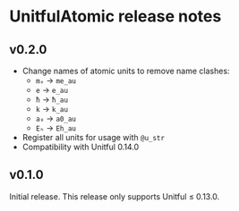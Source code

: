 # UnitfulAtomic release notes

## v0.2.0

* Change names of atomic units to remove name clashes:
  * `mₑ` → `me_au`
  * `e` → `e_au`
  * `ħ` → `ħ_au`
  * `k` → `k_au`
  * `a₀` → `a0_au`
  * `Eₕ` → `Eh_au`
* Register all units for usage with `@u_str`
* Compatibility with Unitful 0.14.0

## v0.1.0

Initial release. This release only supports Unitful ≤ 0.13.0.
